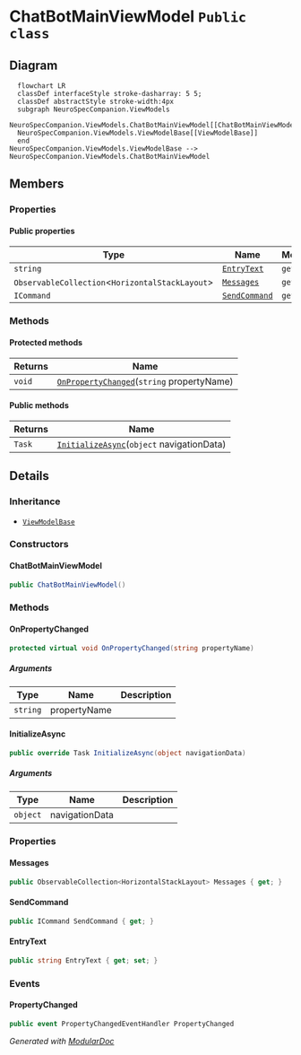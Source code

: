 # ChatBotMainViewModel `Public class`

## Diagram
```mermaid
  flowchart LR
  classDef interfaceStyle stroke-dasharray: 5 5;
  classDef abstractStyle stroke-width:4px
  subgraph NeuroSpecCompanion.ViewModels
  NeuroSpecCompanion.ViewModels.ChatBotMainViewModel[[ChatBotMainViewModel]]
  NeuroSpecCompanion.ViewModels.ViewModelBase[[ViewModelBase]]
  end
NeuroSpecCompanion.ViewModels.ViewModelBase --> NeuroSpecCompanion.ViewModels.ChatBotMainViewModel
```

## Members
### Properties
#### Public  properties
| Type | Name | Methods |
| --- | --- | --- |
| `string` | [`EntryText`](#entrytext) | `get, set` |
| `ObservableCollection`&lt;`HorizontalStackLayout`&gt; | [`Messages`](#messages) | `get` |
| `ICommand` | [`SendCommand`](#sendcommand) | `get` |

### Methods
#### Protected  methods
| Returns | Name |
| --- | --- |
| `void` | [`OnPropertyChanged`](#onpropertychanged)(`string` propertyName) |

#### Public  methods
| Returns | Name |
| --- | --- |
| `Task` | [`InitializeAsync`](#initializeasync)(`object` navigationData) |

## Details
### Inheritance
 - [
`ViewModelBase`
](./neurospeccompanionviewmodels-ViewModelBase)

### Constructors
#### ChatBotMainViewModel
```csharp
public ChatBotMainViewModel()
```

### Methods
#### OnPropertyChanged
```csharp
protected virtual void OnPropertyChanged(string propertyName)
```
##### Arguments
| Type | Name | Description |
| --- | --- | --- |
| `string` | propertyName |   |

#### InitializeAsync
```csharp
public override Task InitializeAsync(object navigationData)
```
##### Arguments
| Type | Name | Description |
| --- | --- | --- |
| `object` | navigationData |   |

### Properties
#### Messages
```csharp
public ObservableCollection<HorizontalStackLayout> Messages { get; }
```

#### SendCommand
```csharp
public ICommand SendCommand { get; }
```

#### EntryText
```csharp
public string EntryText { get; set; }
```

### Events
#### PropertyChanged
```csharp
public event PropertyChangedEventHandler PropertyChanged
```

*Generated with* [*ModularDoc*](https://github.com/hailstorm75/ModularDoc)
